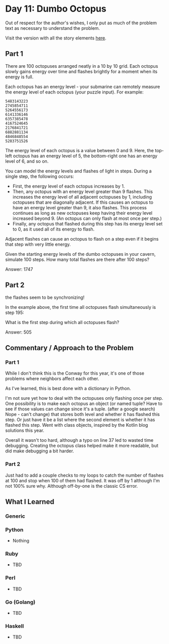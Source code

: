 # Day 11: Dumbo Octopus

Out of respect for the author's wishes, I only put as much of the problem text as necessary to understand the problem.

Visit the version with all the story elements [here](https://adventofcode.com/2021/day/11).

## Part 1
There are 100 octopuses arranged neatly in a 10 by 10 grid. Each octopus slowly gains energy over time and flashes brightly for a moment when its energy is full.

Each octopus has an energy level - your submarine can remotely measure the energy level of each octopus (your puzzle input). For example:

    5483143223
    2745854711
    5264556173
    6141336146
    6357385478
    4167524645
    2176841721
    6882881134
    4846848554
    5283751526

The energy level of each octopus is a value between 0 and 9. Here, the top-left octopus has an energy level of 5, the bottom-right one has an energy level of 6, and so on.

You can model the energy levels and flashes of light in steps. During a single step, the following occurs:

- First, the energy level of each octopus increases by 1.
- Then, any octopus with an energy level greater than 9 flashes. This increases the energy level of all adjacent octopuses by 1, including octopuses that are diagonally adjacent. If this causes an octopus to have an energy level greater than 9, it also flashes. This process continues as long as new octopuses keep having their energy level increased beyond 9. (An octopus can only flash at most once per step.)
- Finally, any octopus that flashed during this step has its energy level set to 0, as it used all of its energy to flash.

Adjacent flashes can cause an octopus to flash on a step even if it begins that step with very little energy.

Given the starting energy levels of the dumbo octopuses in your cavern, simulate 100 steps. How many total flashes are there after 100 steps?

Answer: 1747

## Part 2
the flashes seem to be synchronizing!

In the example above, the first time all octopuses flash simultaneously is step 195:

 What is the first step during which all octopuses flash?

Answer: 505

## Commentary / Approach to the Problem
### Part 1
While I don't think this is the Conway for this year, it's one of those problems where neighbors affect each other. 

As I've learned, this is best done with a dictionary in Python. 

I'm not sure yet how to deal with the octopuses only flashing once per step. One possibility is to make each octopus an object (or named tuple? Have to see if those values can change since it's a tuple. (after a google search) Nope - can't change) that stores both level and whether it has flashed this step. Or just have it be a list where the second element is whether it has flashed this step. Went with class objects, inspired by the Kotlin blog solutions this year.

Overall it wasn't too hard, although a typo on line 37 led to wasted time debugging. Creating the octopus class helped make it more readable, but did make debugging a bit harder.

### Part 2
Just had to add a couple checks to my loops to catch the number of flashes at 100 and stop when 100 of them had flashed. It was off by 1 although I'm not 100% sure why. Although off-by-one is the classic CS error.

## What I Learned

### Generic

### Python
- Nothing
### Ruby
- TBD
### Perl
- TBD
### Go (Golang)
- TBD
### Haskell
- TBD